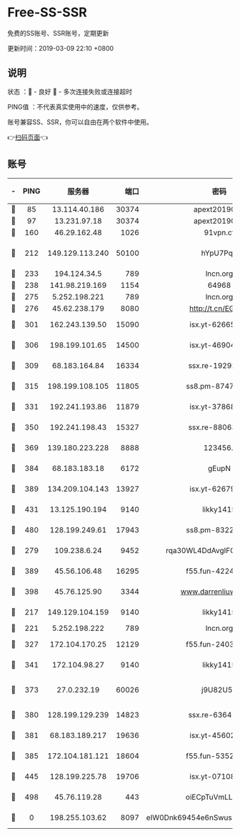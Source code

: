 # Free-SS-SSR

免费的SS账号、SSR账号，定期更新

更新时间：2019-03-09 22:10 +0800

## 说明

状态     ：🙂 - 良好 🙁 - 多次连接失败或连接超时

PING值   ：不代表真实使用中的速度，仅供参考。

账号兼容SS、SSR，你可以自由在两个软件中使用。

👉[扫码页面](https://liesauer.github.io/Free-SS-SSR/)👈

## 账号

|-|PING|服务器|端口|密码|加密方式|区域|
|:----:|:----:|:-----:|-----:|:----:|:----:|:----:|
|🙂|85|13.114.40.186|30374|apext2019006|chacha20|JP|
|🙂|97|13.231.97.18|30374|apext2019006|chacha20|JP|
|🙂|160|46.29.162.48|1026|91vpn.cf|rc4-md5|RU|
|🙂|212|149.129.113.240|50100|hYpU7PqP|chacha20-ietf-poly1305|CN|
|🙂|233|194.124.34.5|789|lncn.org|rc4|JP|
|🙂|238|141.98.219.169|1154|64968|chacha20|US|
|🙂|275|5.252.198.221|789|lncn.org|rc4|JP|
|🙂|276|45.62.238.179|8080|http://t.cn/EGJIyrl|rc4-md5|CA|
|🙂|301|162.243.139.50|15090|isx.yt-62665440|aes-256-cfb|US|
|🙂|306|198.199.101.65|14500|isx.yt-46904516|aes-256-cfb|US|
|🙂|309|68.183.164.84|16334|ssx.re-19292784|aes-256-cfb|US|
|🙂|315|198.199.108.105|11805|ss8.pm-87479488|aes-256-cfb|US|
|🙂|331|192.241.193.86|11879|isx.yt-37868942|aes-256-cfb|US|
|🙂|350|192.241.198.43|15327|ssx.re-88063170|aes-256-cfb|US|
|🙂|369|139.180.223.228|8888|123456..|aes-256-cfb|JP|
|🙂|384|68.183.183.18|6172|gEupN|aes-256-cfb|SG|
|🙂|389|134.209.104.143|13927|isx.yt-62679533|aes-256-cfb|SG|
|🙂|431|13.125.190.194|9140|likky1415|aes-256-cfb|KR|
|🙂|480|128.199.249.61|17943|ss8.pm-83224449|aes-256-cfb|SG|
|🙂|279|109.238.6.24|9452|rqa30WL4DdAvgIFG6Fs3znzTa|aes-256-cfb|FR|
|🙂|389|45.56.106.48|16295|f55.fun-42240509|aes-256-cfb|US|
|🙂|398|45.76.125.90|3344|www.darrenliuwei.com|aes-256-cfb|AU|
|🙁|217|149.129.104.159|9140|likky1415|aes-256-cfb|HK|
|🙁|221|5.252.198.222|789|lncn.org|rc4|JP|
|🙁|327|172.104.170.25|12129|f55.fun-24030753|aes-256-cfb|SG|
|🙁|341|172.104.98.27|9140|likky1415|aes-256-cfb|JP|
|🙁|373|27.0.232.19|60026|j9U82U53|xchacha20-ietf-poly1305|HK|
|🙁|380|128.199.129.239|14823|ssx.re-63641713|aes-256-cfb|SG|
|🙁|381|68.183.189.217|19636|isx.yt-45602835|aes-256-cfb|SG|
|🙁|385|172.104.181.121|18604|f55.fun-53524229|aes-256-cfb|SG|
|🙁|445|128.199.225.78|19706|isx.yt-07108179|aes-256-cfb|SG|
|🙁|498|45.76.119.28|443|oiECpTuVmLLxk4Ts|aes-256-cfb|AU|
|🙁|0|198.255.103.62|8097|eIW0Dnk69454e6nSwuspv9DmS201tQ0D|aes-256-cfb|US|
